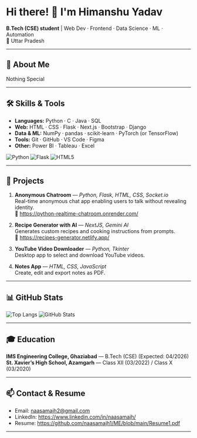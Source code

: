 <!-- Welcome header -->
# Hi there! 👋 I'm Himanshu Yadav

**B.Tech (CSE) student** | Web Dev · Frontend · Data Science · ML · Automation  
📍 Uttar Pradesh

---

## 🔭 About Me
Nothing Special

---

## 🛠 Skills & Tools
- **Languages:** Python · C · Java · SQL  
- **Web:** HTML · CSS · Flask · Next.js · Bootstrap · Django
- **Data & ML:** NumPy · pandas · scikit-learn · PyTorch (or TensorFlow)  
- **Tools:** Git · GitHub · VS Code · Figma  
- **Other:** Power BI · Tableau · Excel

![Python](https://img.shields.io/badge/Python-3776AB?style=for-the-badge&logo=python&logoColor=white)
![Flask](https://img.shields.io/badge/Flask-000000?style=for-the-badge&logo=flask&logoColor=white)
![HTML5](https://img.shields.io/badge/HTML5-E34F26?style=for-the-badge&logo=html5&logoColor=white)

---

## 🚀 Projects
1. **Anonymous Chatroom** — *Python, Flask, HTML, CSS, Socket.io*  
   Real-time anonymous chat app enabling users to talk without revealing identity.  
   🔗 https://python-realtime-chatroom.onrender.com/

2. **Recipe Generator with AI** — *NextJS, Gemini AI*  
   Generates custom recipes and cooking instructions from prompts.  
   🔗 https://recipes-generator.netlify.app/

3. **YouTube Video Downloader** — *Python, Tkinter*  
   Desktop app to select and download YouTube videos.

4. **Notes App** — *HTML, CSS, JavaScript*  
   Create, edit and export notes as PDF.

---

## 📊 GitHub Stats
![Top Langs](https://github-readme-stats.vercel.app/api/top-langs/?username=naasamajh1&layout=compact&theme=dark)
![GitHub Stats](https://github-readme-stats.vercel.app/api?username=naasamajh1&show_icons=true&theme=dark)

---

## 🎓 Education
**IMS Engineering College, Ghaziabad** — B.Tech (CSE) (Expected: 04/2026)  
**St. Xavier’s High School, Azamgarh** — Class XII (03/2022) / Class X (03/2020)

---

## 📫 Contact & Resume
- Email: naasamajh2@gmail.com  
- LinkedIn: https://www.linkedin.com/in/naasamajh/  
- Resume: https://github.com/naasamajh1/ME/blob/main/Resume1.pdf

---

